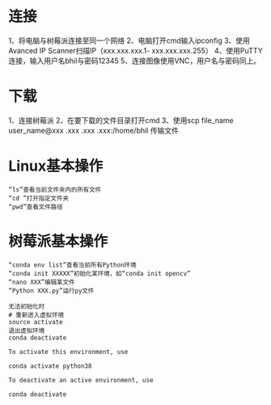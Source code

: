 # 连接
1、将电脑与树莓派连接至同一个网络
2、电脑打开cmd输入ipconfig
3、使用Avanced IP Scanner扫描IP（xxx.xxx.xxx.1- xxx.xxx.xxx.255）
4、使用PuTTY连接，输入用户名bhil与密码12345
5、连接图像使用VNC，用户名与密码同上。

# 下载
1、连接树莓派
2、在要下载的文件目录打开cmd
3、使用scp file_name user_name@xxx .xxx .xxx .xxx:/home/bhil 传输文件


# Linux基本操作
	“ls”查看当前文件夹内的所有文件
	“cd ”打开指定文件夹
	“pwd”查看文件路径

# 树莓派基本操作
	“conda env list”查看当前所有Python环境
	“conda init XXXXX”初始化某环境，如“conda init opencv”
	“nano XXX”编辑某文件
	“Python XXX.py”运行py文件
	
	无法初始化时
	# 重新进入虚拟环境
	source activate
	退出虚拟环境
	conda deactivate

	To activate this environment, use
	
	conda activate python38
	
	To deactivate an active environment, use
	
	conda deactivate


